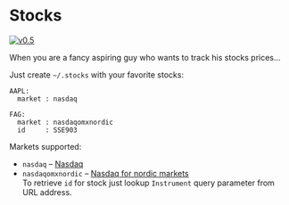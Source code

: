 Stocks
======
[![v0.5](https://img.shields.io/badge/download-v0.5-brightgreen.svg)](https://github.com/arbitrary-dev/stocks/releases/download/v0.5/stocks-0.5.app.zip)

When you are a fancy aspiring guy who wants to track his stocks prices…

Just create `~/.stocks` with your favorite stocks:
```
AAPL:
  market : nasdaq

FAG:
  market : nasdaqomxnordic
  id     : SSE903
```

Markets supported:
- `nasdaq` – [Nasdaq](https://www.nasdaq.com)
- `nasdaqomxnordic` – [Nasdaq for nordic markets](http://www.nasdaqomxnordic.com)  
  To retrieve `id` for stock just lookup `Instrument` query parameter from URL
  address.

